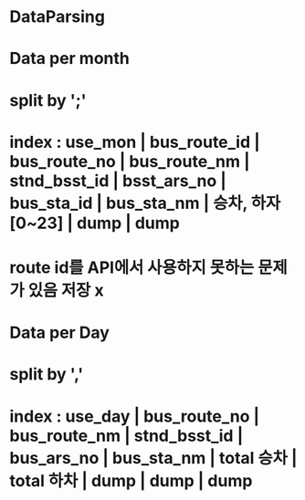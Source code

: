 # DataParsing

# Data per month
# split by ';'
# index : use_mon | bus_route_id | bus_route_no | bus_route_nm | stnd_bsst_id | bsst_ars_no | bus_sta_id | bus_sta_nm | 승차, 하자[0~23] | dump | dump
# route id를 API에서 사용하지 못하는 문제가 있음 저장 x

# Data per Day
# split by ','
# index : use_day | bus_route_no | bus_route_nm | stnd_bsst_id | bus_ars_no | bus_sta_nm | total 승차 | total 하차 | dump | dump | dump
# 